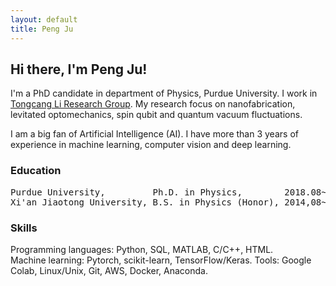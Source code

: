```yaml
---
layout: default
title: Peng Ju
---
```

## Hi there, I'm Peng Ju!

I'm a PhD candidate in department of Physics, Purdue University. I work in [Tongcang Li Research Group](https://sites.google.com/site/litongcang/Home). My research focus on nanofabrication, levitated optomechanics, spin qubit and quantum vacuum fluctuations.

I am a big fan of Artificial Intelligence (AI). I have more than 3 years of experience in machine learning, computer vision and deep learning.

### Education
<pre>
Purdue University,         Ph.D. in Physics,        2018.08~2024.05(expected).  
Xi'an Jiaotong University, B.S. in Physics (Honor), 2014,08~2018.05.  
</pre>

### Skills

Programming languages: Python, SQL, MATLAB, C/C++, HTML.  
Machine learning: Pytorch, scikit-learn, TensorFlow/Keras.
Tools: Google Colab, Linux/Unix, Git, AWS, Docker, Anaconda.

